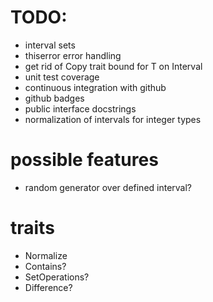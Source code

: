 
# TODO:
* interval sets
* thiserror error handling
* get rid of Copy trait bound for T on Interval
* unit test coverage
* continuous integration with github
* github badges
* public interface docstrings
* normalization of intervals for integer types

# possible features
* random generator over defined interval?

# traits
* Normalize
* Contains?
* SetOperations?
* Difference?